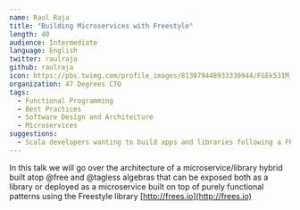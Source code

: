```yaml
---
name: Raul Raja
title: "Building Microservices with Freestyle"
length: 40
audience: Intermediate
language: English
twitter: raulraja
github: raulraja
icon: https://pbs.twimg.com/profile_images/813079448933330944/FGEk531M_400x400.jpg
organization: 47 Degrees CTO
tags:
  - Functional Programming
  - Best Practices
  - Software Design and Architecture
  - Microservices
suggestions:
  - Scala developers wanting to build apps and libraries following a FP style
---
```

In this talk we will go over the architecture of a microservice/library hybrid built atop @free and @tagless algebras that can be exposed both as a library or deployed as a microservice built on top of purely functional patterns using the Freestyle library [http://frees.io](http://frees.io)
